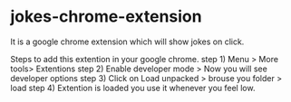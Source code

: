 # jokes-chrome-extension
It is a google chrome extension which will show jokes on click.

Steps to add this extention in your google chrome.
step 1) Menu > More tools> Extentions
step 2) Enable developer mode > Now you will see developer options
step 3) Click on Load unpacked > brouse you folder > load
step 4) Extention is loaded you use it whenever you feel low.
